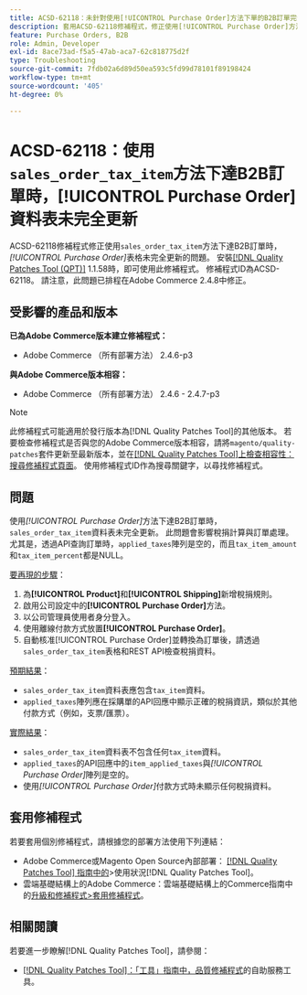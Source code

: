 ```yaml
---
title: ACSD-62118：未針對使用[!UICONTROL Purchase Order]方法下單的B2B訂單完全更新「sales_order_tax_item」表格
description: 套用ACSD-62118修補程式，修正使用[!UICONTROL Purchase Order]方法下達B2B訂單時，「sales_order_tax_item」表格未完全更新的Adobe Commerce問題。
feature: Purchase Orders, B2B
role: Admin, Developer
exl-id: 8ace73ad-f5a5-47ab-aca7-62c818775d2f
type: Troubleshooting
source-git-commit: 7fdb02a6d89d50ea593c5fd99d78101f89198424
workflow-type: tm+mt
source-wordcount: '405'
ht-degree: 0%

---
```


# ACSD-62118：使用`sales_order_tax_item`方法下達B2B訂單時，[!UICONTROL Purchase Order]資料表未完全更新

ACSD-62118修補程式修正使用`sales_order_tax_item`方法下達B2B訂單時，*[!UICONTROL Purchase Order]*&#x200B;表格未完全更新的問題。 安裝[[!DNL Quality Patches Tool (QPT)]](/help/tools/quality-patches-tool/quality-patches-tool-to-self-serve-quality-patches.md) 1.1.58時，即可使用此修補程式。 修補程式ID為ACSD-62118。 請注意，此問題已排程在Adobe Commerce 2.4.8中修正。

## 受影響的產品和版本

**已為Adobe Commerce版本建立修補程式：**

* Adobe Commerce （所有部署方法） 2.4.6-p3

**與Adobe Commerce版本相容：**

* Adobe Commerce （所有部署方法） 2.4.6 - 2.4.7-p3

>[!NOTE]
>
>此修補程式可能適用於發行版本為[!DNL Quality Patches Tool]的其他版本。 若要檢查修補程式是否與您的Adobe Commerce版本相容，請將`magento/quality-patches`套件更新至最新版本，並在[[!DNL Quality Patches Tool]上檢查相容性：搜尋修補程式頁面](https://experienceleague.adobe.com/tools/commerce-quality-patches/index.html?lang=zh-Hant)。 使用修補程式ID作為搜尋關鍵字，以尋找修補程式。

## 問題

使用&#x200B;*[!UICONTROL Purchase Order]*&#x200B;方法下達B2B訂單時，`sales_order_tax_item`資料表未完全更新。 此問題會影響稅捐計算與訂單處理。 尤其是，透過API查詢訂單時，`applied_taxes`陣列是空的，而且`tax_item_amount`和`tax_item_percent`都是NULL。

<u>要再現的步驟</u>：

1. 為&#x200B;**[!UICONTROL Product]**&#x200B;和&#x200B;**[!UICONTROL Shipping]**&#x200B;新增稅捐規則。
1. 啟用公司設定中的&#x200B;**[!UICONTROL Purchase Order]**&#x200B;方法。
1. 以公司管理員使用者身分登入。
1. 使用離線付款方式放置&#x200B;**[!UICONTROL Purchase Order]**。
1. 自動核准[!UICONTROL Purchase Order]並轉換為訂單後，請透過`sales_order_tax_item`表格和REST API檢查稅捐資料。

<u>預期結果</u>：

* `sales_order_tax_item`資料表應包含`tax_item`資料。
* `applied_taxes`陣列應在採購單的API回應中顯示正確的稅捐資訊，類似於其他付款方式（例如，支票/匯票）。

<u>實際結果</u>：

* `sales_order_tax_item`資料表不包含任何`tax_item`資料。
* `applied_taxes`的API回應中的`item_applied_taxes`與&#x200B;*[!UICONTROL Purchase Order]*&#x200B;陣列是空的。
* 使用&#x200B;*[!UICONTROL Purchase Order]*&#x200B;付款方式時未顯示任何稅捐資料。

## 套用修補程式

若要套用個別修補程式，請根據您的部署方法使用下列連結：

* Adobe Commerce或Magento Open Source內部部署： [[!DNL Quality Patches Tool] 指南中的](/help/tools/quality-patches-tool/usage.md)>使用狀況[!DNL Quality Patches Tool]。
* 雲端基礎結構上的Adobe Commerce：雲端基礎結構上的Commerce指南中的[升級和修補程式>套用修補程式](https://experienceleague.adobe.com/docs/commerce-cloud-service/user-guide/develop/upgrade/apply-patches.html?lang=zh-Hant)。

## 相關閱讀

若要進一步瞭解[!DNL Quality Patches Tool]，請參閱：

* [[!DNL Quality Patches Tool]：「工具」指南中，品質修補程式](/help/tools/quality-patches-tool/quality-patches-tool-to-self-serve-quality-patches.md)的自助服務工具。
